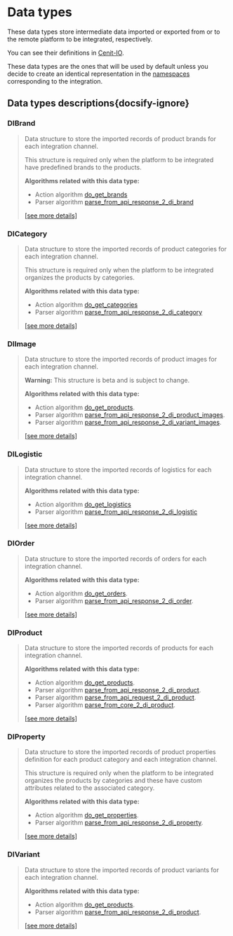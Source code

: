 # Data types

These data types store intermediate data imported or exported from or to the remote platform to be integrated, respectively.

You can see their definitions in [Cenit-IO](https://cenit.io/json_data_type?f[namespace][24075][v]=eCore&f[name][24160][o]=like&f[name][24160][v]=ID).

These data types are the ones that will be used by default unless you decide to create an identical representation in 
the [namespaces](../namespaces.md) corresponding to the integration.

## Data types descriptions{docsify-ignore}

### DIBrand 

> Data structure to store the imported records of product brands for each integration channel.
> 
> This structure is required only when the platform to be integrated have predefined brands to the products.
> 
> **Algorithms related with this data type:**
> 
> * Action algorithm [do_get_brands](../action-algorithms/do_get_brands.md)
> * Parser algorithm [parse_from_api_response_2_di_brand](../parser-algorithms/parse_from_api_response_2_di_brand.md)
>
> [[see more details]](DIBrand ':class=see-more')

### DICategory 

> Data structure to store the imported records of product categories for each integration channel.
> 
> This structure is required only when the platform to be integrated organizes the products by categories.
> 
> **Algorithms related with this data type:**
> 
> * Action algorithm [do_get_categories](../action-algorithms/do_get_categories.md)
> * Parser algorithm [parse_from_api_response_2_di_category](../parser-algorithms/parse_from_api_response_2_di_category.md)
> 
>
> [[see more details]](DICategory ':class=see-more')

### DIImage 

> Data structure to store the imported records of product images for each integration channel.
> 
> **Warning:** This structure is beta and is subject to change.
> 
> **Algorithms related with this data type:**
> 
> * Action algorithm [do_get_products](../action-algorithms/do_get_products.md).
> * Parser algorithm [parse_from_api_response_2_di_product_images](../parser-algorithms/parse_from_api_response_2_di_product_images.md).
> * Parser algorithm [parse_from_api_response_2_di_variant_images](../parser-algorithms/parse_from_api_response_2_di_variant_images.md).
>
> [[see more details]](DIImage ':class=see-more')

### DILogistic 

> Data structure to store the imported records of logistics for each integration channel.
> 
> **Algorithms related with this data type:**
> 
> * Action algorithm [do_get_logistics](../action-algorithms/do_get_logistics.md)
> * Parser algorithm [parse_from_api_response_2_di_logistic](../parser-algorithms/parse_from_api_response_2_di_logistic.md)
> 
>
> [[see more details]](DILogistic ':class=see-more')

### DIOrder 

> Data structure to store the imported records of orders for each integration channel.
> 
> **Algorithms related with this data type:**
> 
> * Action algorithm [do_get_orders](../action-algorithms/do_get_orders.md).
> * Parser algorithm [parse_from_api_response_2_di_order](../parser-algorithms/parse_from_api_response_2_di_order.md).
> 
>
> [[see more details]](DIOrder ':class=see-more')

### DIProduct 

> Data structure to store the imported records of products for each integration channel.
> 
> **Algorithms related with this data type:**
> 
> * Action algorithm [do_get_products](../action-algorithms/do_get_products.md).
> * Parser algorithm [parse_from_api_response_2_di_product](../parser-algorithms/parse_from_api_response_2_di_product.md).
> * Parser algorithm [parse_from_api_request_2_di_product](../parser-algorithms/parse_from_api_request_2_di_product.md).
> * Parser algorithm [parse_from_core_2_di_product](../parser-algorithms/parse_from_core_2_di_product.md).
> 
>
> [[see more details]](DIProduct ':class=see-more')

### DIProperty 

> Data structure to store the imported records of product properties definition for each product category and each
> integration channel.
> 
> This structure is required only when the platform to be integrated organizes the products by categories and these have
> custom attributes related to the associated category.
> 
> **Algorithms related with this data type:**
> 
> * Action algorithm [do_get_properties](../action-algorithms/do_get_properties.md).
> * Parser algorithm [parse_from_api_response_2_di_property](../parser-algorithms/parse_from_api_response_2_di_property.md).
> 
>
> [[see more details]](DIProperty ':class=see-more')

### DIVariant 

> Data structure to store the imported records of product variants for each integration channel.
> 
> **Algorithms related with this data type:**
> 
> * Action algorithm [do_get_products](../action-algorithms/do_get_products.md).
> * Parser algorithm [parse_from_api_response_2_di_product](../parser-algorithms/parse_from_api_response_2_di_variant.md).
> 
>
> [[see more details]](DIVariant ':class=see-more')

